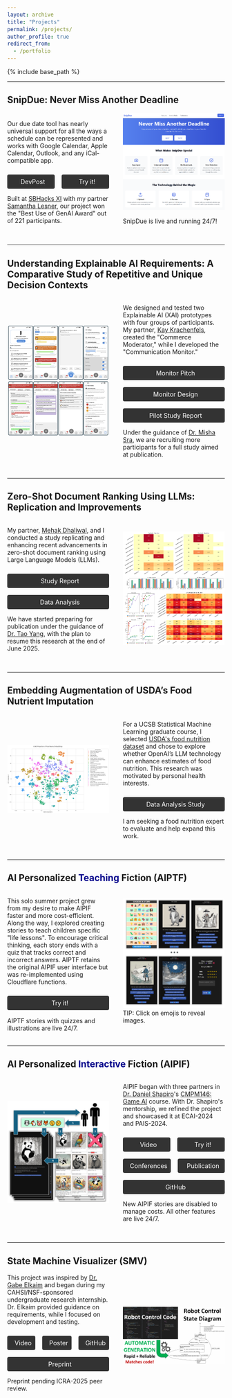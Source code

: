 ```yaml
---
layout: archive
title: "Projects"
permalink: /projects/
author_profile: true
redirect_from:
  - /portfolio
---
```


{% include base_path %}

<hr> 

<style>
  .project-container {
    display: flex;
    gap: 2rem;
    margin-bottom: 2rem;
    align-items: center;
    flex-wrap: wrap;
  }

  /* @media (max-width: 768px) {
    .project-container {
      flex-direction: column;
    }

    .project-image, .project-content {
      max-width: 100%;
    }

    .project-image {
      margin-bottom: 1rem;
    }
  } */

    @media (max-width: 768px) {
      .project-container {
        flex-direction: column;
      }

      .project-image, .project-content {
        max-width: 100%;
      }

      .project-image {
        display: none; /* Hide all images */
      }
    }

</style>

<!-- <h1>Projects</h1> -->

<!-- <div class="projects"> -->

  <h2 id="snipdue">SnipDue: Never Miss Another Deadline</h2>
  <div class="project-container" style="display: flex; gap: 2rem; margin-bottom: 2rem; align-items: top; flex-wrap: wrap;">
    <!-- <div class="project-image" style="flex: 1; max-width: 50%; display: flex; justify-content: center; align-items: center;">
      <img src="../images/xai_notif2.png" alt="AIPIF Project" style="width: 70%; height: auto;">
    </div> -->
    <div class="project-content" style="flex: 1; max-width: 90%;">
      <p>
      Our due date 
      <!-- schedule import  -->
      tool 
      <!-- lets you snip (or snap) pictures of your class schedules and automatically adds deadlines to your favorite calendar. It  -->
      has nearly universal support for all the ways a schedule can be represented 
      <!-- as an input -->
      and works with Google Calendar, Apple Calendar, Outlook, and any iCal-compatible app. 
      </p>
      <div class="project-links" style="margin-top: 1.5rem; display: flex; gap: 1rem; flex-wrap: wrap;">
        <!-- <a href="https://snipdue.tech/" target="_blank" style="flex: 1; display: inline-block; padding: 0.5rem; text-align: center; background-color: #333; color: white; text-decoration: none; border-radius: 4px; font-size: 0.9rem; white-space: nowrap;">
          <i class="fas fa-external-link-alt" style="margin-right: 0.5rem;"></i>Pitch
        </a>
        <a href="https://snipdue.tech/calendar" target="_blank" style="flex: 1; display: inline-block; padding: 0.5rem; text-align: center; background-color: #333; color: white; text-decoration: none; border-radius: 4px; font-size: 0.9rem; white-space: nowrap;">
          <i class="fas fa-external-link-alt" style="margin-right: 0.5rem;"></i>Try it!
        </a> -->
        <a href="https://devpost.com/software/ssnip" target="_blank" style="flex: 1; display: inline-block; padding: 0.5rem; text-align: center; background-color: #333; color: white; text-decoration: none; border-radius: 4px; font-size: 0.9rem; white-space: nowrap;">
          <i class="fas fa-external-link-alt" style="margin-right: 0.5rem;"></i>DevPost
        </a>
        <!-- <a href="https://www.youtube.com/embed/SXRZ5oiWmYE?autoplay=1&fs=1" target="_blank" style="flex: 1; display: inline-block; padding: 0.5rem; text-align: center; background-color: #333; color: white; text-decoration: none; border-radius: 4px; font-size: 0.9rem; white-space: nowrap;">
          <i class="fab fa-youtube" style="margin-right: 0.5rem;"></i>Video
        </a> -->
        <!-- <a href="https://github.com/sklesner/ssnip" target="_blank" style="flex: 1; display: inline-block; padding: 0.5rem; text-align: center; background-color: #333; color: white; text-decoration: none; border-radius: 4px; font-size: 0.9rem; white-space: nowrap;">
          <i class="fas fa-external-link-alt" style="margin-right: 0.5rem;"></i>GitHub
        </a> -->
        <a href="https://snipdue.tech/" target="_blank" style="flex: 1; display: inline-block; padding: 0.5rem; text-align: center; background-color: #333; color: white; text-decoration: none; border-radius: 4px; font-size: 0.9rem; white-space: nowrap;">
          <i class="fas fa-external-link-alt" style="margin-right: 0.5rem;"></i>Try it!
        </a>
      </div>
        <p>
        Built at  <a href="https://sb-hacks-xi.devpost.com/" target="_blank">SBHacks XI</a> with my partner <a href="https://www.linkedin.com/in/samantha-lesner-592aa8211/" target="_blank">Samantha Lesner</a>, our project won the "Best Use of GenAI Award" out of 221 participants.
        </p>
    </div>
    <div class="project-image" style="flex: 1; max-width: 50%;">
      <a href="../images/snipdue_sale_0010.png" target="_blank">  
        <img  src="../images/snipdue_sale_0010.png" alt="" style="width: 100%; height: auto;">
      </a>
      <p>SnipDue is live and running 24/7!</p>
      <!-- <a href="../images/xai_notif4.png" target="_blank">  
        <img  src="../images/xai_notif4.png" alt="" style="width: 100%; height: auto;">
      </a> -->
    </div>
  </div>

  <hr> 

  <h2>Understanding Explainable AI Requirements: A Comparative Study of Repetitive and Unique Decision Contexts</h2>
  <div class="project-container" style="display: flex; gap: 2rem; margin-bottom: 2rem; align-items: top; flex-wrap: wrap;">
    <!-- <div class="project-image" style="flex: 1; max-width: 50%; display: flex; justify-content: center; align-items: center;">
      <img src="../images/xai_notif2.png" alt="AIPIF Project" style="width: 70%; height: auto;">
    </div> -->
    <div class="project-image" style="flex: 1; max-width: 50%;">
      <a href="../images/xai_notif4.png" target="_blank">  
        <img  src="../images/xai_notif4.png" alt="" style="width: 100%; height: auto;">
      </a>
      <!-- <a href="../images/xai_notif4.png" target="_blank">  
        <img  src="../images/xai_notif4.png" alt="" style="width: 100%; height: auto;">
      </a> -->
    </div>
    <div class="project-content" style="flex: 1; max-width: 90%;">
      <p>
        We designed and tested two Explainable AI (XAI) prototypes with four groups of participants. 
        My partner, <a href="https://ml.ucsb.edu/people/faculty/misha-sra">Kay Krachenfels</a>, created the "Commerce Moderator," while I developed the "Communication Monitor."    
      </p>
      <div class="project-links" style="margin-top: 1.5rem; display: flex; gap: 1rem; flex-wrap: wrap;">
        <!-- <a href="https://xai.ackop.com/xai_169.pdf" target="_blank" style="flex: 1; display: inline-block; padding: 0.5rem; text-align: center; background-color: #333; color: white; text-decoration: none; border-radius: 4px; font-size: 0.9rem; white-space: nowrap;">
          <i class="fas fa-file-powerpoint" style="margin-right: 0.5rem;"></i>Slides
        </a> -->
        <a href="https://memoir.ackop.com/index7.html" target="_blank" style="flex: 1; display: inline-block; padding: 0.5rem; text-align: center; background-color: #333; color: white; text-decoration: none; border-radius: 4px; font-size: 0.9rem; white-space: nowrap;">
          <i class="fas fa-external-link-alt" style="margin-right: 0.5rem;"></i>Monitor Pitch
        </a>
        <a href="https://xai.ackop.com/monitor.html" target="_blank" style="flex: 1; display: inline-block; padding: 0.5rem; text-align: center; background-color: #333; color: white; text-decoration: none; border-radius: 4px; font-size: 0.9rem; white-space: nowrap;">
          <i class="fas fa-external-link-alt" style="margin-right: 0.5rem;"></i>Monitor Design
        </a>
        <a href="https://xai.ackop.com/xai_0021.pdf" target="_blank" style="flex: 1; display: inline-block; padding: 0.5rem; text-align: center; background-color: #333; color: white; text-decoration: none; border-radius: 4px; font-size: 0.9rem; white-space: nowrap;">
          <i class="fas fa-file-alt" style="margin-right: 0.5rem;"></i>Pilot Study Report
        </a>
        <!-- <a href="https://memoir.ackop.com/mapp/split_0014/index.html" target="_blank" style="flex: 1; display: inline-block; padding: 0.5rem; text-align: center; background-color: #333; color: white; text-decoration: none; border-radius: 4px; font-size: 0.9rem; white-space: nowrap;">
          <i class="fas fa-external-link-alt" style="margin-right: 0.5rem;"></i>Monitor v0.01w
        </a> -->
        <!-- <a href="https://xai.ackop.com/moderator.html" target="_blank" style="flex: 1; display: inline-block; padding: 0.5rem; text-align: center; background-color: #333; color: white; text-decoration: none; border-radius: 4px; font-size: 0.9rem; white-space: nowrap;">
          <i class="fas fa-external-link-alt" style="margin-right: 0.5rem;"></i>Moderator v0.01d
        </a> -->
      </div>
      <p>
      <!-- The pilot study is complete.  -->
      Under the guidance of <a href="https://ml.ucsb.edu/people/faculty/misha-sra" target="_blank">Dr. Misha Sra</a>, we are recruiting more participants for a full study aimed at publication.
      </p>
    </div>
  </div>

  <hr> 
  <h2>Zero-Shot Document Ranking Using LLMs: Replication and Improvements</h2>

  <div class="project-container" style="display: flex; gap: 2rem; margin-bottom: 2rem; align-items: top; flex-wrap: wrap;">
    <!-- <div class="project-image" style="flex: 1; max-width: 50%; display: flex; justify-content: center; align-items: center;">
      <img src="../images/xai_notif2.png" alt="AIPIF Project" style="width: 70%; height: auto;">
    </div> -->
    <div class="project-content" style="flex: 1; max-width: 90%;">
      <p>
      My partner, <a href="https://mehak126.github.io/" >Mehak Dhaliwal</a>, and I conducted a study replicating and enhancing recent advancements in zero-shot document ranking using Large Language Models (LLMs).
      <!--  -->
      <!-- My partner <a href="https://mehak126.github.io/" >Mehak Dhaliwal</a> and I conducted a replication and enhacement study of recent advances in zero-shot document ranking with Large Language Models (LLMs). -->
      <!-- , focusing on the Setwise approach introduced at SIGIR 2024. -->
      </p>
      <div class="project-links" style="margin-top: 1.5rem; display: flex; gap: 1rem; flex-wrap: wrap;">
        <!-- <a href="https://xai.ackop.com/xai_169.pdf" target="_blank" style="flex: 1; display: inline-block; padding: 0.5rem; text-align: center; background-color: #333; color: white; text-decoration: none; border-radius: 4px; font-size: 0.9rem; white-space: nowrap;">
          <i class="fas fa-file-powerpoint" style="margin-right: 0.5rem;"></i>Slides
        </a> -->
        <a href="https://repllmr.ackop.com/repllmr_0022.pdf" target="_blank" style="flex: 1; display: inline-block; padding: 0.5rem; text-align: center; background-color: #333; color: white; text-decoration: none; border-radius: 4px; font-size: 0.9rem; white-space: nowrap;">
          <i class="fas fa-file-alt" style="margin-right: 0.5rem;"></i>Study Report
        </a>
        <!-- <a href="https://github.com/mehak126/llm-rankers" target="_blank" style="flex: 1; display: inline-block; padding: 0.5rem; text-align: center; background-color: #333; color: white; text-decoration: none; border-radius: 4px; font-size: 0.9rem; white-space: nowrap;">
          <i class="fab fa-github" style="margin-right: 0.5rem;"></i>GitHub
        </a>         -->
        <a href="https://repllmr.ackop.com/jbook_a/index.html" target="_blank" style="flex: 1; display: inline-block; padding: 0.5rem; text-align: center; background-color: #333; color: white; text-decoration: none; border-radius: 4px; font-size: 0.9rem; white-space: nowrap;">
          <i class="fas fa-external-link-alt" style="margin-right: 0.5rem;"></i>Data Analysis
        </a>
        <!-- <a href="https://repllmr.ackop.com/jbook_b/index.html" target="_blank" style="flex: 1; display: inline-block; padding: 0.5rem; text-align: center; background-color: #333; color: white; text-decoration: none; border-radius: 4px; font-size: 0.9rem; white-space: nowrap;">
          <i class="fas fa-external-link-alt" style="margin-right: 0.5rem;"></i>Pilot Analysis B
        </a> -->
      </div>
      <p>
      We have started preparing for publication under the guidance of <a href="https://www.cs.ucsb.edu/people/faculty/tao-yang">Dr. Tao Yang</a>, with the plan to resume this research at the end of June 2025.
      <!-- Next steps to publication are scheduled with <a href="https://www.cs.ucsb.edu/people/faculty/tao-yang">Dr. Tao Yang</a> as our mentor for June 2025. -->
      </p>
    </div>
    <div class="project-image" style="flex: 1; max-width: 50%;">
      <a href="../images/llm_ranking_results_0010.png" target="_blank">  
        <img  src="../images/llm_ranking_results_0010.png" alt="" style="width: 100%; height: auto;">
      </a>
      <!-- <a href="../images/xai_notif4.png" target="_blank">  
        <img  src="../images/xai_notif4.png" alt="" style="width: 100%; height: auto;">
      </a> -->
    </div>
  </div>

  <hr> 

  <h2>Embedding Augmentation of USDA’s Food Nutrient Imputation</h2>
  <div class="project-container" style="display: flex; gap: 2rem; margin-bottom: 2rem; align-items: center;">
    <div class="project-image" style="flex: 1; max-width: 50%;">
      <a href="../images/betterfoodgroups.png" target="_blank">  
        <img src="../images/betterfoodgroups.png" alt="" style="width: 100%; height: auto;">
      </a>
    </div>
    <div class="project-content" style="flex: 1; max-width: 90%;">
      <!-- <p> -->
      <p>
      <!-- As part of UCSB’s graduate course <a href="https://catalog.ucsb.edu/courses/PSTAT%20231">PSTAT 231</a>, I selected a real-world dataset to explore an intriguing research question. Motivated by personal health interests, I investigated whether OpenAI’s LLM technology could improve USDA's estimates of the nutritional content of various foods. -->
      For a UCSB Statistical Machine Learning
      <!-- <a href="https://catalog.ucsb.edu/courses/PSTAT%20231">PSTAT 231</a>  -->
      graduate course, I selected <a href="https://fdc.nal.usda.gov/">USDA's food nutrition dataset</a> and chose to explore whether OpenAI’s LLM technology can enhance estimates of food nutrition. This research was motivated by personal health interests. 
      </p>
      <div class="project-links" style="margin-top: 1.5rem; display: flex; gap: 1rem; flex-wrap: wrap;">
        <a href="https://fnana3.ackop.com/fnana0043g.html" target="_blank" style="flex: 1; display: inline-block; padding: 0.5rem; text-align: center; background-color: #333; color: white; text-decoration: none; border-radius: 4px; font-size: 0.9rem; white-space: nowrap;">
          <i class="fas fa-external-link-alt" style="margin-right: 0.5rem;"></i>Data Analysis Study
        </a>
      </div>
      <p>I am seeking a food nutrition expert to evaluate and help expand this work.</p>
      <!-- <div class="project-links" style="margin-top: 1.5rem; display: flex; gap: 1rem; flex-wrap: wrap;">
        <a href="https://fnana3.ackop.com/fnana0043g.html" target="_blank" style="flex: 1; display: inline-block; padding: 0.5rem; text-align: center; background-color: #333; color: white; text-decoration: none; border-radius: 4px; font-size: 0.9rem; white-space: nowrap;">
          <i class="fas fa-external-link-alt" style="margin-right: 0.5rem;"></i>Pilot Slides
        </a>
      </div> -->
    </div>
  </div>

  <hr> 

  <h2>AI Personalized <span style="color: darkblue;">Teaching</span> Fiction (AIPTF)</h2>
  <div class="project-container" style="display: flex; gap: 2rem; margin-bottom: 2rem; align-items: center;">
    <div class="project-content" style="flex: 1; max-width: 90%;">
      <p>
        This solo summer project grew from my desire to make AIPIF faster and more cost-efficient. 
        Along the way, I explored creating stories to teach children specific "life lessons". 
        To encourage critical thinking, each story ends with a quiz that tracks correct and incorrect answers.
        AIPTF retains the original AIPIF user interface but was re-implemented using Cloudflare functions.
      </p>
      <div class="project-links" style="margin-top: 1.5rem; display: flex; gap: 1rem; flex-wrap: wrap;">
        <!-- <a href="https://youtu.be/TaVGem3nFrk" target="_blank" style="flex: 1; display: inline-block; padding: 0.5rem; text-align: center; background-color: #333; color: white; text-decoration: none; border-radius: 4px; font-size: 0.9rem; white-space: nowrap;">
          <i class="fab fa-youtube" style="margin-right: 0.5rem;"></i>See it!
        </a> -->
        <a href="https://www.ufafu.com/" target="_blank" style="flex: 1; display: inline-block; padding: 0.5rem; text-align: center; background-color: #333; color: white; text-decoration: none; border-radius: 4px; font-size: 0.9rem; white-space: nowrap;">
          <i class="fas fa-external-link-alt" style="margin-right: 0.5rem;"></i>Try it!
        </a>        
        AIPTF stories with quizzes and illustrations are live 24/7. 
        <!-- Story narration and music are AIPIF stubs.  -->
        <!-- <p>
        </p> -->
      </div>
    </div>
    <div class="project-image" style="flex: 1; max-width: 50%;">
      <a href="../images/aiptf_0020.png" target="_blank">  
        <img src="../images/aiptf_0020.png"  target="_blank" alt="AIPIF Project" style="width: 100%; height: auto;">
      </a>
      TIP: Click on emojis to reveal images.
    </div>
  </div>

  <hr> 


  <h2>AI Personalized <span style="color: darkblue;">Interactive</span> Fiction (AIPIF)</h2>
  <div class="project-container" style="display: flex; gap: 2rem; margin-bottom: 2rem; align-items: center;">
    <div class="project-image" style="flex: 1; max-width: 50%;">
      <a href="../images/aipif_0010.png" target="_blank">  
        <img src="../images/aipif_0010.png"  target="_blank" alt="AIPIF Project" style="width: 100%; height: auto;">
      </a>
    </div>
    <div class="project-content" style="flex: 1; max-width: 90%;">
      <p>
      AIPIF began 
      <!-- as a team project  -->
      with three partners in <a href="http://www.isle.org/~dgs/">Dr. Daniel Shapiro</a>'s 
      <a href="https://courses.engineering.ucsc.edu/courses/cmpm146">CMPM146: Game AI</a> course. 
      With Dr. Shapiro's mentorship, we refined the project and showcased it at ECAI-2024 and PAIS-2024.
      </p>
      <!-- Afterwards with the mentorship of Dr. Shaprio 
      our work was demonstrated at <a href="https://www.ecai2024.eu/calls/demos">ECAI 2024</a> and 
      published as part of <a href="https://www.ecai2024.eu/calls/pais">PAIS 2024</a>. -->
      <div class="project-links" style="margin-top: 1.5rem; display: flex; gap: 1rem; flex-wrap: wrap;">
        <a href="https://youtu.be/TaVGem3nFrk" target="_blank" style="flex: 1; display: inline-block; padding: 0.5rem; text-align: center; background-color: #333; color: white; text-decoration: none; border-radius: 4px; font-size: 0.9rem; white-space: nowrap;">
          <i class="fab fa-youtube" style="margin-right: 0.5rem;"></i>Video
        </a>
        <a href="https://www.ufafu.com/" target="_blank" style="flex: 1; display: inline-block; padding: 0.5rem; text-align: center; background-color: #333; color: white; text-decoration: none; border-radius: 4px; font-size: 0.9rem; white-space: nowrap;">
          <i class="fas fa-external-link-alt" style="margin-right: 0.5rem;"></i>Try it!
        </a>
        <!-- <a href="https://github.com/jlesner/aipif/blob/main/doc/aipif_ecai2024_poster_0016.pdf" target="_blank" style="flex: 1; display: inline-block; padding: 0.5rem; text-align: center; background-color: #333; color: white; text-decoration: none; border-radius: 4px; font-size: 0.9rem; white-space: nowrap;">
          <i class="fas fa-external-link-alt" style="margin-right: 0.5rem;"></i>Poster
        </a> -->
        <a href="/photos#ecai" target="_blank" style="flex: 1; display: inline-block; padding: 0.5rem; text-align: center; background-color: #333; color: white; text-decoration: none; border-radius: 4px; font-size: 0.9rem; white-space: nowrap;">
          <i class="fas fa-external-link-alt" style="margin-right: 0.5rem;"></i>Conferences
        </a>
        <!-- <a href="https://ebooks.iospress.nl/doi/10.3233/FAIA241036" target="_blank" style="flex: 1; display: inline-block; padding: 0.5rem; text-align: center; background-color: #333; color: white; text-decoration: none; border-radius: 4px; font-size: 0.9rem; white-space: nowrap;">
          <i class="fas fa-external-link-alt" style="margin-right: 0.5rem;"></i>ECAI
        </a> -->
        <a href="https://ebooks.iospress.nl/doi/10.3233/FAIA241074" target="_blank" style="flex: 1; display: inline-block; padding: 0.5rem; text-align: center; background-color: #333; color: white; text-decoration: none; border-radius: 4px; font-size: 0.9rem; white-space: nowrap;">
          <i class="fas fa-external-link-alt" style="margin-right: 0.5rem;"></i>Publication
          <!-- PAIS-2025 -->
        </a>
        <a href="https://github.com/jlesner/aipif" target="_blank" style="flex: 1; display: inline-block; padding: 0.5rem; text-align: center; background-color: #333; color: white; text-decoration: none; border-radius: 4px; font-size: 0.9rem; white-space: nowrap;">
          <i class="fab fa-github" style="margin-right: 0.5rem;"></i>GitHub
        </a>
      </div>
      <p>New AIPIF stories are disabled to manage costs. All other features are live 24/7.</p>
    </div>
  </div>

  <hr> 

  <h2 id="smv">State Machine Visualizer (SMV)</h2>
  <div class="project-container" style="display: flex; gap: 2rem; margin-bottom: 2rem; align-items: center;">
    <div class="project-content" style="flex: 1; max-width: 90%;">
      This project was inspired by <a href="https://users.soe.ucsc.edu/~elkaim/elkaim/Home.html">Dr. Gabe Elkaim</a>
      and began during my CAHSI/NSF-sponsored undergraduate research internship.
      Dr. Elkaim provided guidance on requirements, while I focused on development and testing.
      <!--  -->
      <div class="project-links" style="margin-top: 1.5rem; display: flex; gap: 1rem; flex-wrap: wrap;">
        <a href="https://www.youtube.com/watch?v=IHp0X0J5Di8?autoplay=1&fs=1" target="_blank" style="flex: 1; display: inline-block; padding: 0.5rem; text-align: center; background-color: #333; color: white; text-decoration: none; border-radius: 4px; font-size: 0.9rem; white-space: nowrap;">
          <i class="fab fa-youtube" style="margin-right: 0.5rem;"></i>Video
        </a>
        <a href="https://jlesner0.ackop.com/48x36_smv_poster_010b.pdf" target="_blank" style="flex: 1; display: inline-block; padding: 0.5rem; text-align: center; background-color: #333; color: white; text-decoration: none; border-radius: 4px; font-size: 0.9rem; white-space: nowrap;">
          <i class="fas fa-external-link-alt" style="margin-right: 0.5rem;"></i>Poster
        </a>
        <a href="https://github.com/jlesner/smv2" target="_blank" style="flex: 1; display: inline-block; padding: 0.5rem; text-align: center; background-color: #333; color: white; text-decoration: none; border-radius: 4px; font-size: 0.9rem; white-space: nowrap;">
          <i class="fab fa-github" style="margin-right: 0.5rem;"></i>GitHub
        </a>
        <!-- <a href="https://github.com/jlesner/smv2" target="_blank" style="flex: 1; display: inline-block; padding: 0.5rem; text-align: center; background-color: #333; color: white; text-decoration: none; border-radius: 4px; font-size: 0.9rem; white-space: nowrap;">
          <i class="fab fa-github" style="margin-right: 0.5rem;"></i>Tech Report PDF
        </a> -->
        <a href="https://smv.ackop.com/smv_ieee_ICRA_0051.pdf" target="_blank" style="flex: 1; display: inline-block; padding: 0.5rem; text-align: center; background-color: #333; color: white; text-decoration: none; border-radius: 4px; font-size: 0.9rem; white-space: nowrap;">
          <i class="fas fa-file-alt" style="margin-right: 0.5rem;"></i>Preprint
        </a>
      </div>
      <p>
        Preprint pending ICRA-2025 peer review.
      </p>
      <!-- See <a href="https://youtu.be/IHp0X0J5Di8">video</a> or <a href="https://github.com/jlesner/smv2/blob/main/doc/48x36_smv_poster_010.pdf">poster</a>.  -->
    </div>
    <div class="project-image" style="flex: 1; max-width: 50%;">
      <a href="../images/smv4.png" target="_blank">
        <img src="../images/smv4.png" alt="" style="width: 100%; height: auto;">
      </a>
    </div>
  </div>
  
<!-- </div> -->

<!-- Add Font Awesome for icons -->
<link rel="stylesheet" href="https://cdnjs.cloudflare.com/ajax/libs/font-awesome/5.15.4/css/all.min.css">
